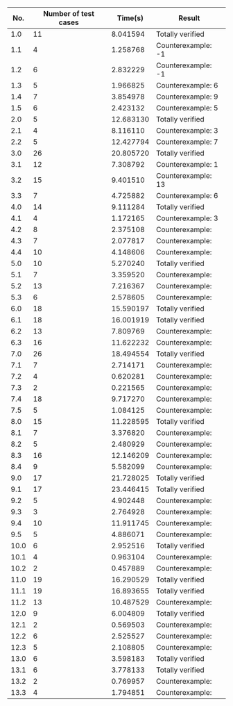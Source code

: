 
| No.   | Number of test cases | Time(s)   | Result            |
|-------|----------------------|-----------|-------------------|
| 1.0   | 11                   | 8.041594  | Totally verified  |
| 1.1   | 4                    | 1.258768  | Counterexample: -1    |
| 1.2   | 6                    | 2.832229  | Counterexample: -1    |
| 1.3   | 5                    | 1.966825  | Counterexample:  6    |
| 1.4   | 7                    | 3.854978  | Counterexample:  9    |
| 1.5   | 6                    | 2.423132  | Counterexample:  5    |
| 2.0   | 5                    | 12.683130 | Totally verified  |
| 2.1   | 4                    | 8.116110  | Counterexample:  3    |
| 2.2   | 5                    | 12.427794 | Counterexample:  7    |
| 3.0   | 26                   | 20.805720 | Totally verified  |
| 3.1   | 12                   | 7.308792  | Counterexample: 1   |
| 3.2   | 15                   | 9.401510  | Counterexample:  13    |
| 3.3   | 7                    | 4.725882  | Counterexample:  6    |
| 4.0   | 14                   | 9.111284  | Totally verified  |
| 4.1   | 4                    | 1.172165  | Counterexample:  3    |
| 4.2   | 8                    | 2.375108  | Counterexample:     |
| 4.3   | 7                    | 2.077817  | Counterexample:    |
| 4.4   | 10                   | 4.148606  | Counterexample:    |
| 5.0   | 10                   | 5.270240  | Totally verified  |
| 5.1   | 7                    | 3.359520  | Counterexample:    |
| 5.2   | 13                   | 7.216367  | Counterexample:    |
| 5.3   | 6                    | 2.578605  | Counterexample:    |
| 6.0   | 18                   | 15.590197 | Totally verified  |
| 6.1   | 18                   | 16.001919 | Totally verified  |
| 6.2   | 13                   | 7.809769  | Counterexample:    |
| 6.3   | 16                   | 11.622232 | Counterexample:    |
| 7.0   | 26                   | 18.494554 | Totally verified  |
| 7.1   | 7                    | 2.714171  | Counterexample:    |
| 7.2   | 4                    | 0.620281  | Counterexample:    |
| 7.3   | 2                    | 0.221565  | Counterexample:    |
| 7.4   | 18                   | 9.717270  | Counterexample:    |
| 7.5   | 5                    | 1.084125  | Counterexample:    |
| 8.0   | 15                   | 11.228595 | Totally verified  |
| 8.1   | 7                    | 3.376820  | Counterexample:    |
| 8.2   | 5                    | 2.480929  | Counterexample:    |
| 8.3   | 16                   | 12.146209 | Counterexample:    |
| 8.4   | 9                    | 5.582099  | Counterexample:    |
| 9.0   | 17                   | 21.728025 | Totally verified  |
| 9.1   | 17                   | 23.446415 | Totally verified  |
| 9.2   | 5                    | 4.902448  | Counterexample:    |
| 9.3   | 3                    | 2.764928  | Counterexample:    |
| 9.4   | 10                   | 11.911745 | Counterexample:    |
| 9.5   | 5                    | 4.886071  | Counterexample:    |
| 10.0  | 6                    | 2.952516  | Totally verified  |
| 10.1  | 4                    | 0.963104  | Counterexample:    |
| 10.2  | 2                    | 0.457889  | Counterexample:    |
| 11.0  | 19                   | 16.290529 | Totally verified  |
| 11.1  | 19                   | 16.893655 | Totally verified  |
| 11.2  | 13                   | 10.487529 | Counterexample:    |
| 12.0  | 9                    | 6.004809  | Totally verified  |
| 12.1  | 2                    | 0.569503  | Counterexample:    |
| 12.2  | 6                    | 2.525527  | Counterexample:    |
| 12.3  | 5                    | 2.108805  | Counterexample:    |
| 13.0  | 6                    | 3.598183  | Totally verified  |
| 13.1  | 6                    | 3.778133  | Totally verified  |
| 13.2  | 2                    | 0.769957  | Counterexample:    |
| 13.3  | 4                    | 1.794851  | Counterexample:    |

